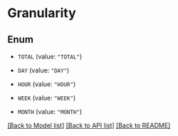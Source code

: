 # Granularity

## Enum


* `TOTAL` (value: `"TOTAL"`)

* `DAY` (value: `"DAY"`)

* `HOUR` (value: `"HOUR"`)

* `WEEK` (value: `"WEEK"`)

* `MONTH` (value: `"MONTH"`)


[[Back to Model list]](../README.md#documentation-for-models) [[Back to API list]](../README.md#documentation-for-api-endpoints) [[Back to README]](../README.md)


